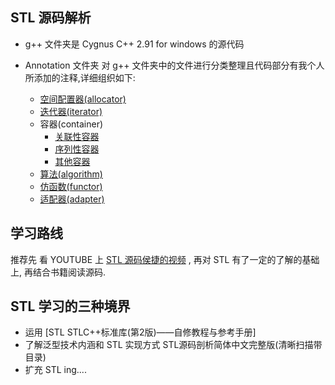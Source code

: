 ## STL 源码解析

* g++  文件夹是 Cygnus C++ 2.91 for windows 的源代码

* Annotation 文件夹 对 g++ 文件夹中的文件进行分类整理且代码部分有我个人所添加的注释,详细组织如下:
    * [空间配置器(allocator)](Annotation/allocator)
    * [迭代器(iterator)](Annotation/iterator)
    * 容器(container) 
        - [关联性容器](Annotation/container/associative_container)
        - [序列性容器](Annotation/container/sequence_container)
        - [其他容器](Annotation/container/other_container)        
    * [算法(algorithm)](Annotation/algorithm)
    * [仿函数(functor)](Annotation/functor)
    <!-- 没提供字符串 functor -->
    * [适配器(adapter)](Annotation/adapter)

## 学习路线
推荐先 看 YOUTUBE 上 [STL 源码侯捷的视频](https://www.youtube.com/watch?v=Edcwv38c7d4&list=PLTcwR9j5y6W2Bf4S-qi0HBQlHXQVFoJrP) , 再对 STL 有了一定的了解的基础上, 再结合书籍阅读源码.

## STL 学习的三种境界
 - 运用 
     [STL STLC++标准库(第2版)——自修教程与参考手册]
 - 了解泛型技术内涵和 STL 实现方式 
     STL源码剖析简体中文完整版(清晰扫描带目录)
 - 扩充 STL
     ing....
